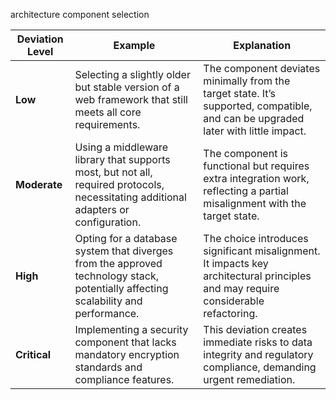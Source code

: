 architecture component selection

| **Deviation Level** | **Example** | **Explanation** |
|---------------------|-------------|-----------------|
| **Low**             | Selecting a slightly older but stable version of a web framework that still meets all core requirements. | The component deviates minimally from the target state. It’s supported, compatible, and can be upgraded later with little impact. |
| **Moderate**        | Using a middleware library that supports most, but not all, required protocols, necessitating additional adapters or configuration. | The component is functional but requires extra integration work, reflecting a partial misalignment with the target state. |
| **High**            | Opting for a database system that diverges from the approved technology stack, potentially affecting scalability and performance. | The choice introduces significant misalignment. It impacts key architectural principles and may require considerable refactoring. |
| **Critical**        | Implementing a security component that lacks mandatory encryption standards and compliance features. | This deviation creates immediate risks to data integrity and regulatory compliance, demanding urgent remediation. |
